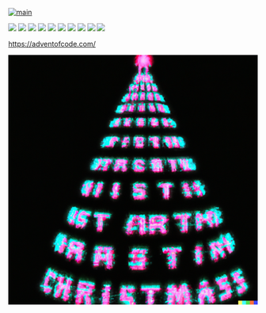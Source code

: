 [![main](https://github.com/Markus-Ende/aoc/actions/workflows/main.yml/badge.svg)](https://github.com/Markus-Ende/aoc/actions/workflows/main.yml)

![](https://img.shields.io/badge/2015%20stars%20⭐-12-yellow)
![](https://img.shields.io/badge/2016%20stars%20⭐-0-yellow)
![](https://img.shields.io/badge/2017%20stars%20⭐-0-yellow)
![](https://img.shields.io/badge/2018%20stars%20⭐-0-yellow)
![](https://img.shields.io/badge/2019%20stars%20⭐-29-yellow)
![](https://img.shields.io/badge/2020%20stars%20⭐-39-yellow)
![](https://img.shields.io/badge/2021%20stars%20⭐-0-yellow)
![](https://img.shields.io/badge/2022%20stars%20⭐-24-yellow)
![](https://img.shields.io/badge/2023%20stars%20⭐-20-yellow)
![](https://img.shields.io/badge/2024%20stars%20⭐-16-yellow)

https://adventofcode.com/

![](./tree.png)
